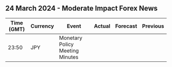 ## 24 March 2024 - Moderate Impact Forex News

| Time (GMT) | Currency | Event | Actual | Forecast | Previous |
|------|----------|-------|--------|----------|----------|
| 23:50 | JPY | Monetary Policy Meeting Minutes |  |  |  |
